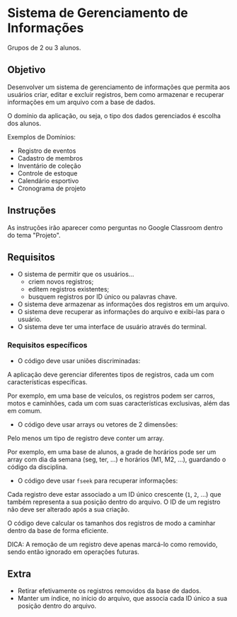 # Sistema de Gerenciamento de Informações

Grupos de 2 ou 3 alunos.

## Objetivo

Desenvolver um sistema de gerenciamento de informações que permita aos usuários
criar, editar e excluir registros, bem como armazenar e recuperar informações
em um arquivo com a base de dados.

O domínio da aplicação, ou seja, o tipo dos dados gerenciados é escolha dos
alunos.

Exemplos de Domínios:

- Registro de eventos
- Cadastro de membros
- Inventário de coleção
- Controle de estoque
- Calendário esportivo
- Cronograma de projeto

## Instruções

As instruções irão aparecer como perguntas no Google Classroom dentro do tema
"Projeto".

## Requisitos

- O sistema de permitir que os usuários...
    - criem novos registros;
    - editem registros existentes;
    - busquem registros por ID único ou palavras chave.
- O sistema deve armazenar as informações dos registros em um arquivo.
- O sistema deve recuperar as informações do arquivo e exibi-las para o
  usuário.
- O sistema deve ter uma interface de usuário através do terminal.

### Requisitos específicos

- O código deve usar uniões discriminadas:

A aplicação deve gerenciar diferentes tipos de registros, cada um com
características específicas.

Por exemplo, em uma base de veículos, os registros podem ser carros, motos e
caminhões, cada um com suas características exclusivas, além das em comum.

- O código deve usar arrays ou vetores de 2 dimensões:

Pelo menos um tipo de registro deve conter um array.

Por exemplo, em uma base de alunos, a grade de horários pode ser um array com
dia da semana (seg, ter, ...) e horários (M1, M2, ...), guardando o código da
disciplina.

- O código deve usar `fseek` para recuperar informações:

Cada registro deve estar associado a um ID único crescente (`1`, `2`, ...) que
também representa a sua posição dentro do arquivo.
O ID de um registro não deve ser alterado após a sua criação.

O código deve calcular os tamanhos dos registros de modo a caminhar dentro da
base de forma eficiente.

DICA:
A remoção de um registro deve apenas marcá-lo como removido, sendo então
ignorado em operações futuras.

## Extra

- Retirar efetivamente os registros removidos da base de dados.
- Manter um índice, no início do arquivo, que associa cada ID único a sua
  posição dentro do arquivo.
